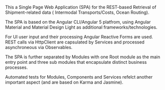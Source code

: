 This a Single Page Web Application (SPA) for the REST-based Retrieval of Shipment-related 
data ( Intermodal Transports/Costs, Ocean Routing).

The SPA is based on the Angular CLI/Angular 5 platfrom, using Angular Material and Material Design Light as 
additional frameworks/technologies.

For UI user input and their processing Angular Reactive Forms are used. REST calls via HttpClient are capsulated by
 Services and processed asynchroneous via Observables.
 
 The SPA is further separated by Modules with one Root module as the main entry point and three sub modules that encapsulate
 distinct business processes.
 
Automated tests for Modules, Components and Services refelct another important aspect (and are based on Karma and Jasmine).  
